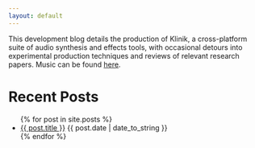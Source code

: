 ```yaml
---
layout: default
---
```


<div class="waveform-container">
  <canvas id="waveform-canvas"></canvas>
</div>

This development blog details the production of Klinik, a cross-platform suite of audio synthesis and effects tools, with occasional detours into experimental production techniques and reviews of relevant research papers. Music can be found [here](/trax).

# Recent Posts

<ul>
{% for post in site.posts %}
  <li>
    <a href="{{ post.url | relative_url }}">{{ post.title }}</a>
    <span>{{ post.date | date_to_string }}</span>
  </li>
{% endfor %}
</ul>